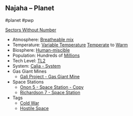 ## Najaha &ndash; Planet

#planet #pwp

[Sectors Without Number](https://sectorswithoutnumber.com/sector/bfDcBzTtgpeyLUfwzjio/planet/gvIQug8BeI5qm4bo4ABF)

- Atmosphere: [Breatheable mix](STARS%20WITHOUT%20NUMBER,%20FREE%20EDITION%20-%20obsidian.md#Breatheable%20Mix)
- Temperature: [Variable Temperature](STARS%20WITHOUT%20NUMBER,%20FREE%20EDITION%20-%20obsidian.md#Variable%20Temperature.md) [Temperate](STARS%20WITHOUT%20NUMBER,%20FREE%20EDITION%20-%20obsidian.md#Temperate) to [Warm](STARS%20WITHOUT%20NUMBER,%20FREE%20EDITION%20-%20obsidian.md#Warm)
- Biosphere: [Human-miscible](STARS%20WITHOUT%20NUMBER,%20FREE%20EDITION%20-%20obsidian.md#Human-Miscible)
- Population: Hundreds of [Millions](STARS%20WITHOUT%20NUMBER,%20FREE%20EDITION%20-%20obsidian.md#Millions)
- Tech Level: [TL2](STARS%20WITHOUT%20NUMBER,%20FREE%20EDITION%20-%20obsidian.md#TL2)
- System: [Calia - System](STARS%20WITHOUT%20NUMBER,%20FREE%20EDITION%20-%20obsidian.md#PiratesWithoutPlunder/Calia%20-%20System)
- Gas Giant Mines
   - [Gali Project - Gas Giant Mine](STARS%20WITHOUT%20NUMBER,%20FREE%20EDITION%20-%20obsidian.md#PiratesWithoutPlunder/Gali%20Project%20-%20Gas%20Giant%20Mine)
- Space Stations
   - [Onon 5 - Space Station - Copy](STARS%20WITHOUT%20NUMBER,%20FREE%20EDITION%20-%20obsidian.md#PiratesWithoutPlunder/Onon%205%20-%20Space%20Station)
   - [Richardson 7 - Space Station](STARS%20WITHOUT%20NUMBER,%20FREE%20EDITION%20-%20obsidian.md#PiratesWithoutPlunder/Richardson%207%20-%20Space%20Station)
- Tags
   - [Cold War](STARS%20WITHOUT%20NUMBER,%20FREE%20EDITION%20-%20obsidian.md#Cold%20War)
   - [Hostile Space](STARS%20WITHOUT%20NUMBER,%20FREE%20EDITION%20-%20obsidian.md#Hostile%20Space)

